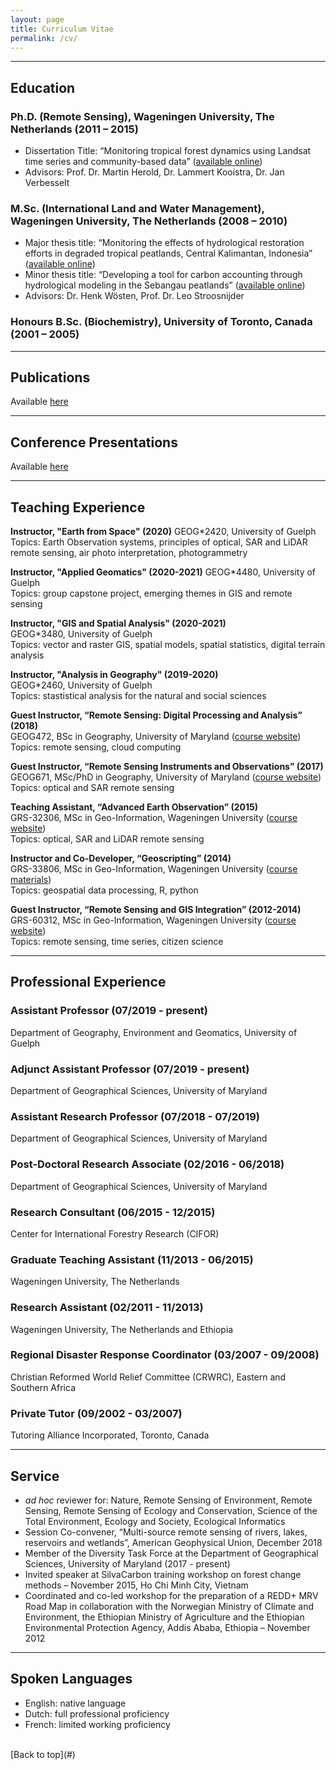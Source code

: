 ```yaml
---
layout: page
title: Curriculum Vitae 
permalink: /cv/
---
```


---

## Education
### Ph.D. (Remote Sensing), Wageningen University, The Netherlands (2011 – 2015)
* Dissertation Title: “Monitoring tropical forest dynamics using Landsat time series and community-based data” ([available online](https://doi.org/10.13140/RG.2.1.2112.8409))
* Advisors: Prof. Dr. Martin Herold, Dr. Lammert Kooistra, Dr. Jan Verbesselt

### M.Sc. (International Land and Water Management), Wageningen University, The Netherlands (2008 – 2010)
* Major thesis title: “Monitoring the effects of hydrological restoration efforts in degraded tropical peatlands, Central Kalimantan, Indonesia” ([available online](https://doi.org/10.13140/RG.2.2.19155.07206))
* Minor thesis title: “Developing a tool for carbon accounting through hydrological modeling in the Sebangau peatlands” ([available online](https://doi.org/10.13140/RG.2.2.27905.56165))  
* Advisors: Dr. Henk W&ouml;sten, Prof. Dr. Leo Stroosnijder

### Honours B.Sc. (Biochemistry), University of Toronto, Canada (2001 – 2005)

---
## Publications

Available [here](../publications)

---
## Conference Presentations

Available [here](../talks)

---
## Teaching Experience

**Instructor, "Earth from Space" (2020)**
GEOG\*2420, University of Guelph  
Topics: Earth Observation systems, principles of optical, SAR and LiDAR remote sensing, air photo interpretation, photogrammetry

**Instructor, "Applied Geomatics" (2020-2021)**
GEOG\*4480, University of Guelph  
Topics: group capstone project, emerging themes in GIS and remote sensing  

**Instructor, "GIS and Spatial Analysis" (2020-2021)**  
GEOG\*3480, University of Guelph  
Topics: vector and raster GIS, spatial models, spatial statistics, digital terrain analysis  

**Instructor, "Analysis in Geography" (2019-2020)**  
GEOG\*2460, University of Guelph  
Topics: stastistical analysis for the natural and social sciences  

**Guest Instructor, “Remote Sensing: Digital Processing and Analysis” (2018)**  
GEOG472, BSc in Geography, University of Maryland ([course website](https://geog.umd.edu/courseinfo/GEOG472))  
Topics: remote sensing, cloud computing  

**Guest Instructor, “Remote Sensing Instruments and Observations” (2017)**  
GEOG671, MSc/PhD in Geography, University of Maryland  ([course website](https://geog.umd.edu/courseinfo/GEOG671))  
Topics: optical and SAR remote sensing  

**Teaching Assistant, “Advanced Earth Observation” (2015)**  
GRS-32306, MSc in Geo-Information, Wageningen University ([course website](https://ssc.wur.nl/Studiegids/Vak/GRS-32306))  
Topics: optical, SAR and LiDAR remote sensing  

**Instructor and Co-Developer, “Geoscripting” (2014)**  
GRS-33806, MSc in Geo-Information, Wageningen University ([course materials](http://geoscripting-wur.github.io/))  
Topics: geospatial data processing, R, python 

**Guest Instructor, “Remote Sensing and GIS Integration” (2012-2014)**  
GRS-60312, MSc in Geo-Information, Wageningen University ([course website](https://ssc.wur.nl/Studiegids/Vak/GRS-60312))  
Topics: remote sensing, time series, citizen science  

---

## Professional Experience

### Assistant Professor (07/2019 - present)
Department of Geography, Environment and Geomatics, University of Guelph

### Adjunct Assistant Professor (07/2019 - present)  
Department of Geographical Sciences, University of Maryland

### Assistant Research Professor (07/2018 - 07/2019)
Department of Geographical Sciences, University of Maryland

### Post-Doctoral Research Associate (02/2016 - 06/2018)
Department of Geographical Sciences, University of Maryland

### Research Consultant (06/2015 - 12/2015)  
Center for International Forestry Research (CIFOR)  

### Graduate Teaching Assistant (11/2013 - 06/2015)
Wageningen University, The Netherlands

### Research Assistant (02/2011 - 11/2013)
Wageningen University, The Netherlands and Ethiopia

### Regional Disaster Response Coordinator (03/2007 - 09/2008)
Christian Reformed World Relief Committee (CRWRC), Eastern and Southern Africa

### Private Tutor (09/2002 - 03/2007)
Tutoring Alliance Incorporated, Toronto, Canada

---

## Service
* *ad hoc* reviewer for: Nature, Remote Sensing of Environment, Remote Sensing, Remote Sensing of Ecology and Conservation, Science of the Total Environment, Ecology and Society, Ecological Informatics
* Session Co-convener, “Multi-source remote sensing of rivers, lakes, reservoirs and wetlands”, American Geophysical Union, December 2018
* Member of the Diversity Task Force at the Department of Geographical Sciences, University of Maryland (2017 - present)
* Invited speaker at SilvaCarbon training workshop on forest change methods – November 2015, Ho Chi Minh City, Vietnam
* Coordinated and co-led workshop for the preparation of a REDD+ MRV Road Map in collaboration with the Norwegian Ministry of Climate and Environment, the Ethiopian Ministry of Agriculture and the Ethiopian Environmental Protection Agency, Addis Ababa, Ethiopia – November 2012

---

## Spoken Languages
* English: native language
* Dutch: full professional proficiency
* French: limited working proficiency

<br>
[Back to top](#)
